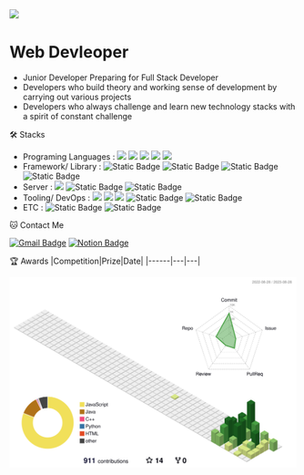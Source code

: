 <img src="https://capsule-render.vercel.app/api?type=waving&color=auto&height=200&section=header&text=Indaegu&fontSize=100" />

# Web Devleoper
- Junior Developer Preparing for Full Stack Developer
- Developers who build theory and working sense of development by carrying out various projects
- Developers who always challenge and learn new technology stacks with a spirit of constant challenge


🛠️ Stacks
- Programing Languages : <img src="https://img.shields.io/badge/Java-007396?style=flat-square&logo=Java&logoColor=white"/> <img src="https://img.shields.io/badge/JavaScript-F7DF1E?style=flat-square&logo=JavaScript&logoColor=white"/> <img src="https://img.shields.io/badge/Python-3766AB?style=flat-square&logo=Python&logoColor=white"/>  <img src="https://img.shields.io/badge/C-A8B9CC?style=flat-square&logo=C&logoColor=white"/> <img src="https://img.shields.io/badge/C++-00599C?style=flat-square&logo=C++&logoColor=white"/>
- Framework/ Library : <img alt="Static Badge" src="https://img.shields.io/badge/Node.js-339933?style=flat-square&logo=Node.js&logoColor=white"> <img alt="Static Badge" src="https://img.shields.io/badge/Express-000000?style=flat-square&logo=Express&logoColor=white"> <img alt="Static Badge" src="https://img.shields.io/badge/React-61DAFB?style=flat-square&logo=React&logoColor=white"> <img alt="Static Badge" src="https://img.shields.io/badge/SpringBoot-6DB33F?style=flat-square&logo=SpringBoot&logoColor=white">
- Server :  <img src="https://img.shields.io/badge/MySQL-4479A1?style=flat-square&logo=MySQL&logoColor=white"/> <img alt="Static Badge" src="https://img.shields.io/badge/amazonEC2-FF9900?style=flat-square&logo=amazonEC2&logoColor=white"> <img alt="Static Badge" src="https://img.shields.io/badge/amazonRDS-527FFF?style=flat-square&logo=amazonRDS&logoColor=white">
- Tooling/ DevOps : <img src="https://img.shields.io/badge/Visual Studio Code-007ACC?style=flat-square&logo=Visual Studio Code&logoColor=white"/> <img src="https://img.shields.io/badge/IntelliJ IDEA-000000?style=flat-square&logo=IntelliJ IDEA&logoColor=white"/> <img src="https://img.shields.io/badge/GitHub-181717?style=flat-square&logo=GitHub&logoColor=white"/> <img alt="Static Badge" src="https://img.shields.io/badge/GitLab-FC6D26?style=flat-square&logo=GitLab&logoColor=white"> <img alt="Static Badge" src="https://img.shields.io/badge/Figma-F24E1E?style=flat-square&logo=Figma&logoColor=white">
- ETC : <img alt="Static Badge" src="https://img.shields.io/badge/Notion-000000?style=flat-square&logo=Notion&logoColor=white"> <img alt="Static Badge" src="https://img.shields.io/badge/Slack-4A154B?style=flat-square&logo=Slack&logoColor=white">



🐱 Contact Me

[![Gmail Badge](https://img.shields.io/badge/Gmail-D14836?style=flat&logo=Gmail&logoColor=white)](mailto:hys1693359@gmail.com)
  [![Notion Badge](https://img.shields.io/badge/Notion-000000?style=flat-square&logo=Notion&logoColor=white&link=https://www.notion.so/8ed22f6697d1445d8b01c7b0d450273d)](https://www.notion.so/8ed22f6697d1445d8b01c7b0d450273d)


🏆 Awards
|Competition|Prize|Date|
|------|---|---|

![](./profile-3d-contrib/profile-green-animate.svg)


